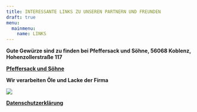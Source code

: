 ```yaml
---
title: INTERESSANTE LINKS ZU UNSEREN PARTNERN UND FREUNDEN
draft: true
menu:
  mainmenu:
    name: LINKS
---
```

**Gute Gewürze sind zu finden bei Pfeffersack und Söhne, 56068 Koblenz, Hohenzollerstraße 117**

[**Pfeffersack und Söhne**](https://www.pfeffersackundsoehne.de/)

**Wir verarbeiten Öle und Lacke der Firma**

[![](http://www.antik-ameln.de/Portals/36/biopin.gif)](http://biopin.de/)

[**Datenschutzerklärung**](http://www.antik-ameln.de/LinkClick.aspx?link=1388&tabid=1385&language=de-DE)